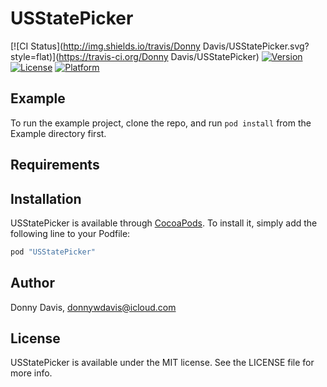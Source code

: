 # USStatePicker

[![CI Status](http://img.shields.io/travis/Donny Davis/USStatePicker.svg?style=flat)](https://travis-ci.org/Donny Davis/USStatePicker)
[![Version](https://img.shields.io/cocoapods/v/USStatePicker.svg?style=flat)](http://cocoapods.org/pods/USStatePicker)
[![License](https://img.shields.io/cocoapods/l/USStatePicker.svg?style=flat)](http://cocoapods.org/pods/USStatePicker)
[![Platform](https://img.shields.io/cocoapods/p/USStatePicker.svg?style=flat)](http://cocoapods.org/pods/USStatePicker)

## Example

To run the example project, clone the repo, and run `pod install` from the Example directory first.

## Requirements

## Installation

USStatePicker is available through [CocoaPods](http://cocoapods.org). To install
it, simply add the following line to your Podfile:

```ruby
pod "USStatePicker"
```

## Author

Donny Davis, donnywdavis@icloud.com

## License

USStatePicker is available under the MIT license. See the LICENSE file for more info.
